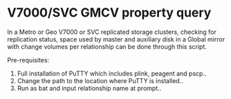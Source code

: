 # V7000/SVC GMCV property query

In a Metro or Geo V7000 or SVC replicated storage clusters, checking for replication status, space used by master and auxiliary disk in a Global mirror with change volumes per relationship
can be done through this script.

Pre-requisites:

1. Full installation of PuTTY which includes plink, peagent and pscp..
2. Change the path to the location where PuTTY is installed..
3. Run as bat and input relationship name at prompt..
